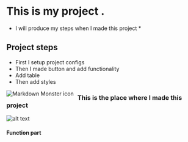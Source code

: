 # This is my project .

- I will produce my steps when I made this project \*

## Project steps

- First I setup project configs
- Then I made button and add functionality
- Add table
- Then add styles

<img src="https://images.unsplash.com/photo-1619486052695-3452e0ce829a?ixid=MnwxMjA3fDB8MHxwaG90by1wYWdlfHx8fGVufDB8fHx8&ixlib=rb-1.2.1&auto=format&fit=crop&w=751&q=80"
     alt="Markdown Monster icon"
     style="float: left; margin-right: 10px;" />

### This is the place where I made this project

![alt text](https://images.unsplash.com/photo-1477346611705-65d1883cee1e?ixid=MnwxMjA3fDB8MHxzZWFyY2h8OHx8ZGFya3xlbnwwfHwwfHw%3D&ixlib=rb-1.2.1&auto=format&fit=crop&w=500&q=60)

#### Function part
